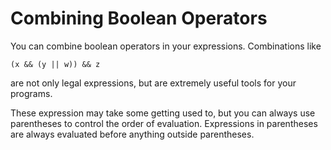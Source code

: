 # Combining Boolean Operators

You can combine boolean operators in your expressions. Combinations like

    (x && (y || w)) && z

are not only legal expressions, but are extremely useful tools for your programs.

These expression may take some getting used to, but you can always use parentheses to control the order of evaluation. Expressions in parentheses are always evaluated before anything outside parentheses.
